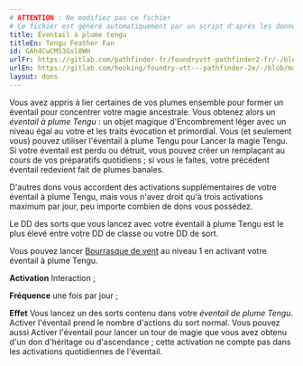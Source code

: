 ```yaml
---
# ATTENTION : Ne modifiez pas ce fichier
# Ce fichier est généré automatiquement par un script d'après les données du module Foundry VTT officiel et de sa traduction
title: Éventail à plume tengu
titleEn: Tengu Feather Fan
id: GAh4CwCMS3Gsl8WH
urlFr: https://gitlab.com/pathfinder-fr/foundryvtt-pathfinder2-fr/-/blob/master/data/feats/GAh4CwCMS3Gsl8WH.htm
urlEn: https://gitlab.com/hooking/foundry-vtt---pathfinder-2e/-/blob/master/packs/data/feats.db/tengu-feather-fan.json
layout: dons
---
```

Vous avez appris à lier certaines de vos plumes ensemble pour former un éventail pour concentrer votre magie ancestrale. Vous obtenez alors un *éventail à plume Tengu* : un objet magique d'Encombrement léger avec un niveau égal au votre et les traits évocation et primordial. Vous (et seulement vous) pouvez utiliser l'éventail à plume Tengu pour Lancer la magie Tengu. Si votre éventail est perdu ou détruit, vous pouvez créer un remplaçant au cours de vos préparatifs quotidiens ; si vous le faites, votre précédent éventail redevient fait de plumes banales.

D'autres dons vous accordent des activations supplémentaires de votre éventail à plume Tengu, mais vous n'avez droit qu'à trois activations maximum par jour, peu importe combien de dons vous possédez.

Le DD des sorts que vous lancez avec votre éventail à plume Tengu est le plus élevé entre votre DD de classe ou votre DD de sort.

Vous pouvez lancer [Bourrasque de vent](../sorts/bourrasque.html) au niveau 1 en activant votre éventail à plume Tengu.

**Activation** Interaction ;

**Fréquence** une fois par jour ;

**Effet** Vous lancez un des sorts contenu dans votre *éventail de plume Tengu*. Activer l'éventail prend le nombre d'actions du sort normal. Vous pouvez aussi Activer l'éventail pour lancer un tour de magie  que vous avez obtenu d'un don d'héritage ou d'ascendance ; cette activation ne compte pas dans les activations quotidiennes de l'éventail.
